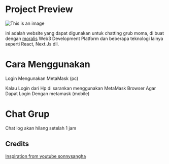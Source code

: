 # Project Preview

![This is an image](https://i.postimg.cc/Fzh19hW7/MOMA.png)

ini adalah website yang dapat digunakan untuk chatting grub moma, di buat dengan [moralis](https://moralis.io/) Web3 Development Platform dan beberapa teknologi lainya seperti React, Next.Js dll.

# Cara Menggunakan

Login Mengunakan MetaMask (pc)

Kalau Login dari Hp di sarankan menggunakan MetaMask Browser
Agar Dapat Login Dengan metamask (mobile)

# Chat Grup

Chat log akan hilang setelah 1 jam

## Credits

[Inspiration from youtube sonnysangha](https://github.com/sonnysangha)
